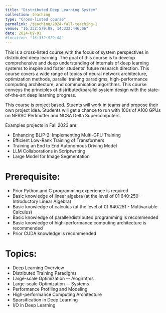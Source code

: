 ```yaml
---
title: "Distributed Deep Learning System"
collection: teaching
type: "Cross-listed course"
permalink: /teaching/2024-fall-teaching-1
venue: "16:332:579:08, 14:332:446:06"
date: 2024-09-01
#location: "16:332:579:08"
---
```


This is a cross-listed course with the focus of system perspectives in distributed deep learning. The goal of this course is to develop comprehensive and deep understanding of internals of deep learning systems to inspire and foster students’ future research direction. This course covers a wide range of topics of neural network architecture, optimization methods, parallel training paradigms, high-performance computing architecture, and communication algorithms. This course conveys the principles of distributed/parallel system design with the state-of-the-art deep learning progress.  

This course is project based. Stuents will work in teams and propose their own project idea. Students will get a chance to run with 100s of A100 GPUs on NERSC Perlmutter and NCSA Delta Supercomputers. 

Examples projects in Fall 2023 are:
- Enhancing BLIP-2: Implementing Multi-GPU Training
- Efficient Low-Rank Training of Transformers
- Training an End to End Autonomous Driving Model
- LLM Collaborations in Scriptwriting
- Large Model for Image Segmentation


Prerequisite:
======

- Prior Python and C programming experience is required
- Basic knowledge of linear algebra (at the level of 01:640:250 - Introductory Linear Algebra)
- Basic knowledge of calculus (at the level of 01:640:251 - Multivariable
Calculus)
- Basic knowledge of parallel/distributed programming is recommended
- Basic knowledge of high-performance computing architecture is recommended
- Prior CUDA knowledge is recommended

Topics:
======

- Deep Learning Overview
- Distributed Training Paradigms
- Large-scale Optimization -- Alogirhtms
- Large-scale Optimization -- Systems
- Performance Profiling and Modeling
- High-performance Computing Architecture
- Sparsification in Deep Learning
- I/O in Deep Learning